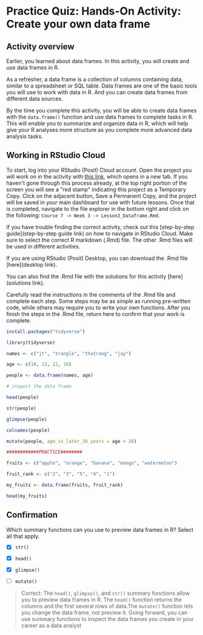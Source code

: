 # Practice Quiz: Hands-On Activity: Create your own data frame

## Activity overview

Earlier, you learned about data frames. In this activity, you will create and use data frames in R.

As a refresher, a data frame is a collection of columns containing data, similar to a spreadsheet or SQL table. Data frames are one of the basic tools you will use to work with data in R. And you can create data frames from different data sources.

By the time you complete this activity, you will be able to create data frames with the `data.frame()` function and use data frames to complete tasks in R. This will enable you to summarize and organize data in R, which will help give your R analyses more structure as you complete more advanced data analysis tasks.

## Working in RStudio Cloud

To start, log into your RStudio (Posit) Cloud account. Open the project you will work on in the activity with [this link](link), which opens in a new tab. If you haven't gone through this process already, at the top right portion of the screen you will see a "red stamp" indicating this project as a Temporary Copy. Click on the adjacent button, Save a Permanent Copy, and the project will be saved in your main dashboard for use with future lessons. Once that is completed, navigate to the file explorer in the bottom right and click on the following: `Course 7 -> Week 3 -> Lesson2_Dataframe.Rmd`.

If you have trouble finding the correct activity, check out this [step-by-step guide](step-by-step guide link) on how to navigate in RStudio Cloud. Make sure to select the correct R markdown (.Rmd) file. The other .Rmd files will be used in different activities.

If you are using RStudio (Posit) Desktop, you can download the .Rmd file [here](desktop link).

You can also find the .Rmd file with the solutions for this activity [here](solutions link).

Carefully read the instructions in the comments of the .Rmd file and complete each step. Some steps may be as simple as running pre-written code, while others may require you to write your own functions. After you finish the steps in the .Rmd file, return here to confirm that your work is complete.

```r
install.packages("tidyverse")

library(tidyverse)

names <- c("jt", "trangle", "thutrang", "jay")

age <- c(10, 13, 12, 16)

people <- data.frame(names, age)

# inspect the data frame

head(people)

str(people)

glimpse(people)

colnames(people)

mutate(people, age_in_later_20_years = age + 20)

############PRACTICE########

fruits <- c("apple", "orange", "banana", "mango", "watermelon")

fruit_rank <- c("2", "3", "5", "4", "1")

my_fruits <- data.frame(fruits, fruit_rank)

head(my_fruits)

```

## Confirmation

Which summary functions can you use to preview data frames in R? Select all that apply.

- [x] `str()`

- [x] `head()`

- [x] `glimpse()`

- [ ] `mutate()`

> Correct: The `head()`, `glimpse()`, and `str()` summary functions allow you to preview data frames in R. The `head()` function returns the columns and the first several rows of data.The `mutate()` function lets you change the data frame, not preview it. Going forward, you can use summary functions to inspect the data frames you create in your career as a data analyst
